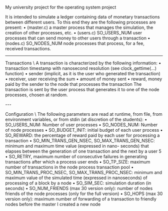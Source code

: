 My university project for the operating system project

It is intended to simulate a ledger containing data of monetary transactions between different users. To this end they are
the following processes are present:
• (master.c) a master process that manages the simulation, the creation of other processes, etc.
• (users.c) SO_USERS_NUM user processes that can send money to other users through a transaction
• (nodes.c) SO_NODES_NUM node processes that process, for a fee, received transactions.

---

Transactions \\
A transaction is characterized by the following information:
• transaction timestamp with nanosecond resolution (see clock_gettime(...) function)
• sender (implicit, as it is the user who generated the transaction)
• receiver, user receiving the sum
• amount of money sent
• reward, money paid by the sender to the node that processes the transaction
The transaction is sent by the user process that generates it to one of the node processes, chosen at random.

​---

Configuration \\ 
The following parameters are read at runtime, from file, from environment variables, or from stdin (at discretion
of the students):
• SO_USERS_NUM: Number of user processes
• SO_NODES_NUM: Number of node processes
• SO_BUDGET_INIT: initial budget of each user process
• SO_REWARD: the percentage of reward paid by each user for processing a transaction
• SO_MIN_TRANS_GEN_NSEC, SO_MAX_TRANS_GEN_NSEC: minimum and maximum time value (expressed in nano-
seconds) that elapses between the generation of one transaction and the next by a user
5
• SO_RETRY, maximum number of consecutive failures in generating transactions after which a process
user ends
• SO_TP_SIZE: maximum number of transactions in the node process transaction pool
• SO_MIN_TRANS_PROC_NSEC, SO_MAX_TRANS_PROC_NSEC: minimum and maximum value of the simulated time (expressed
in nanoseconds) of processing of a block by a node
• SO_SIM_SEC: simulation duration (in seconds)
• SO_NUM_FRIENDS (max 30 version only): number of nodes friends of the node processes (only for the full version)
• SO_HOPS (max 30 version only): maximum number of forwarding of a transaction to friendly nodes before the
master I created a new node
